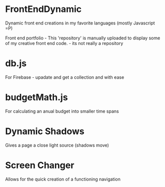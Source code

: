 # FrontEndDynamic
Dynamic front end creations in my favorite languages (mostly Javascript =P) 

Front end portfolio - This 'repository' is manually uploaded to display some of my creative front end code. - its not really a repository 

# db.js
For Firebase - upadate and get a collection and with ease

# budgetMath.js 
For calculating an anual budget into smaller time spans

# Dynamic Shadows 
Gives a page a close light source (shadows move)

# Screen Changer 
Allows for the quick creation of a functioning navigation 
